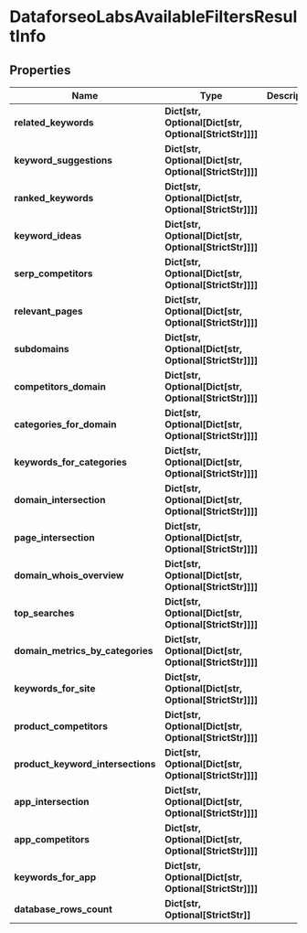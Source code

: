 # DataforseoLabsAvailableFiltersResultInfo


## Properties

| Name | Type | Description | Notes |
|------------ | ------------- | ------------- | -------------|
**related_keywords** | **Dict[str, Optional[Dict[str, Optional[StrictStr]]]]** |  |[optional]|
**keyword_suggestions** | **Dict[str, Optional[Dict[str, Optional[StrictStr]]]]** |  |[optional]|
**ranked_keywords** | **Dict[str, Optional[Dict[str, Optional[StrictStr]]]]** |  |[optional]|
**keyword_ideas** | **Dict[str, Optional[Dict[str, Optional[StrictStr]]]]** |  |[optional]|
**serp_competitors** | **Dict[str, Optional[Dict[str, Optional[StrictStr]]]]** |  |[optional]|
**relevant_pages** | **Dict[str, Optional[Dict[str, Optional[StrictStr]]]]** |  |[optional]|
**subdomains** | **Dict[str, Optional[Dict[str, Optional[StrictStr]]]]** |  |[optional]|
**competitors_domain** | **Dict[str, Optional[Dict[str, Optional[StrictStr]]]]** |  |[optional]|
**categories_for_domain** | **Dict[str, Optional[Dict[str, Optional[StrictStr]]]]** |  |[optional]|
**keywords_for_categories** | **Dict[str, Optional[Dict[str, Optional[StrictStr]]]]** |  |[optional]|
**domain_intersection** | **Dict[str, Optional[Dict[str, Optional[StrictStr]]]]** |  |[optional]|
**page_intersection** | **Dict[str, Optional[Dict[str, Optional[StrictStr]]]]** |  |[optional]|
**domain_whois_overview** | **Dict[str, Optional[Dict[str, Optional[StrictStr]]]]** |  |[optional]|
**top_searches** | **Dict[str, Optional[Dict[str, Optional[StrictStr]]]]** |  |[optional]|
**domain_metrics_by_categories** | **Dict[str, Optional[Dict[str, Optional[StrictStr]]]]** |  |[optional]|
**keywords_for_site** | **Dict[str, Optional[Dict[str, Optional[StrictStr]]]]** |  |[optional]|
**product_competitors** | **Dict[str, Optional[Dict[str, Optional[StrictStr]]]]** |  |[optional]|
**product_keyword_intersections** | **Dict[str, Optional[Dict[str, Optional[StrictStr]]]]** |  |[optional]|
**app_intersection** | **Dict[str, Optional[Dict[str, Optional[StrictStr]]]]** |  |[optional]|
**app_competitors** | **Dict[str, Optional[Dict[str, Optional[StrictStr]]]]** |  |[optional]|
**keywords_for_app** | **Dict[str, Optional[Dict[str, Optional[StrictStr]]]]** |  |[optional]|
**database_rows_count** | **Dict[str, Optional[StrictStr]]** |  |[optional]|